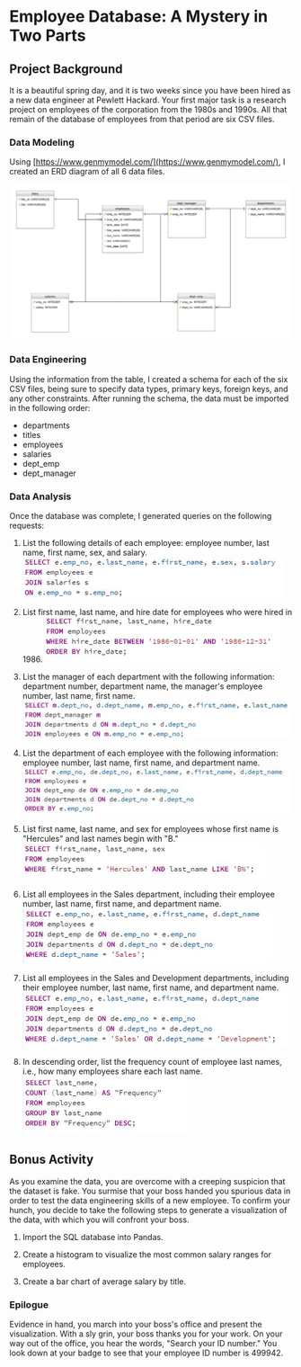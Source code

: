 # Employee Database: A Mystery in Two Parts

## Project Background

It is a beautiful spring day, and it is two weeks since you have been hired as a new data engineer at Pewlett Hackard. Your first major task is a research project on employees of the corporation from the 1980s and 1990s. All that remain of the database of employees from that period are six CSV files.


### Data Modeling

Using [https://www.genmymodel.com/](https://www.genmymodel.com/), I created an ERD diagram of all 6 data files. 

![ERD](images/ERD_diagram.jpeg)


### Data Engineering

Using the information from the table, I created a schema for each of the six CSV files, being sure to specify data types, primary keys, foreign keys, and any other constraints. After running the schema, the data must be imported in the following order:

 - departments
 - titles
 - employees
 - salaries
 - dept_emp
 - dept_manager    
 

### Data Analysis
Once the database was complete, I generated queries on the following requests:

 1. List the following details of each employee: employee number, last name, first name, sex, and salary.
 ![Employee Details](images/q1_query.jpg)
 
 2. List first name, last name, and hire date for employees who were hired in 1986.
  ![Hire Date](images/q2_query.jpg)
 
 3. List the manager of each department with the following information: department number, department name, the manager's employee number, last name, first name.
  ![Manager](images/q3_query.jpg)
 
 4. List the department of each employee with the following information: employee number, last name, first name, and department name.
  ![Department](images/q4_query.jpg)
 
 5. List first name, last name, and sex for employees whose first name is "Hercules" and last names begin with "B."
  ![Hercules](images/q5_query.jpg)
 
 6. List all employees in the Sales department, including their employee number, last name, first name, and department name.
  ![Sales Department](images/q6_query.jpg)
 
 7. List all employees in the Sales and Development departments, including their employee number, last name, first name, and department name.
  ![Sales and Development](images/q7_query.jpg)
 
 8. In descending order, list the frequency count of employee last names, i.e., how many employees share each last name.
  ![Last Name Frequency](images/q8_query.jpg)
 

## Bonus Activity

As you examine the data, you are overcome with a creeping suspicion that the dataset is fake. You surmise that your boss handed you spurious data in order to test the data engineering skills of a new employee. To confirm your hunch, you decide to take the following steps to generate a visualization of the data, with which you will confront your boss.

1. Import the SQL database into Pandas. 


2. Create a histogram to visualize the most common salary ranges for employees.


3. Create a bar chart of average salary by title.


### Epilogue
Evidence in hand, you march into your boss's office and present the visualization. With a sly grin, your boss thanks you for your work. On your way out of the office, you hear the words, "Search your ID number." You look down at your badge to see that your employee ID number is 499942.




